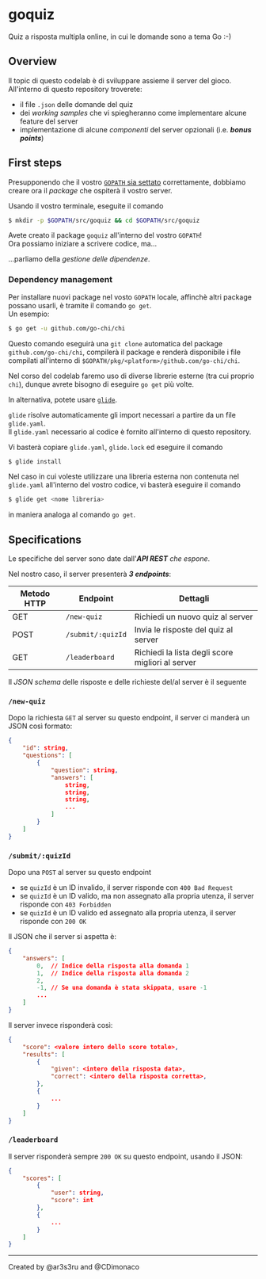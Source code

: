 # goquiz

Quiz a risposta multipla online, in cui le domande sono a tema Go :-)

## Overview

Il topic di questo codelab è di sviluppare assieme il server del gioco.  
All'interno di questo repository troverete:
- il file `.json` delle domande del quiz
- dei *working samples* che vi spiegheranno come implementare alcune feature del server
- implementazione di alcune *componenti* del server opzionali (i.e. *__bonus points__*)

## First steps

Presupponendo che il vostro [`GOPATH` sia settato](https://golang.org/doc/code.html#GOPATH) correttamente, dobbiamo creare ora il *package* che ospiterà il vostro server.

Usando il vostro terminale, eseguite il comando  
```bash
$ mkdir -p $GOPATH/src/goquiz && cd $GOPATH/src/goquiz
```

Avete creato il package `goquiz` all'interno del vostro `GOPATH`!  
Ora possiamo iniziare a scrivere codice, ma...

...parliamo della *gestione delle dipendenze*.

### Dependency management

Per installare nuovi package nel vosto `GOPATH` locale, affinchè altri package possano usarli, è tramite il comando `go get`.  
Un esempio:  
```bash
$ go get -u github.com/go-chi/chi
```

Questo comando eseguirà una `git clone` automatica del package `github.com/go-chi/chi`, compilerà il package e renderà disponibile
i file compilati all'interno di `$GOPATH/pkg/<platform>/github.com/go-chi/chi`.

Nel corso del codelab faremo uso di diverse librerie esterne (tra cui proprio `chi`), dunque avrete bisogno di eseguire
`go get` più volte.

In alternativa, potete usare [`glide`](https://github.com/Masterminds/glide).

`glide` risolve automaticamente gli import necessari a partire da un file `glide.yaml`.  
Il `glide.yaml` necessario al codice è fornito all'interno di questo repository.

Vi basterà copiare `glide.yaml`, `glide.lock` ed eseguire il comando  
```bash
$ glide install
```

Nel caso in cui voleste utilizzare una libreria esterna non contenuta nel `glide.yaml` all'interno del vostro codice,
vi basterà eseguire il comando  
```bash
$ glide get <nome libreria>
```
in maniera analoga al comando `go get`.

## Specifications

Le specifiche del server sono date dall'*__API REST__ che espone*.  

Nel nostro caso, il server presenterà *__3 endpoints__*:

| **Metodo HTTP** | **Endpoint**      | **Dettagli**                                     |
|-----------------|-------------------|--------------------------------------------------|
| GET             | `/new-quiz`       | Richiedi un nuovo quiz al server                 |
| POST            | `/submit/:quizId` | Invia le risposte del quiz al server             |
| GET             | `/leaderboard`    | Richiedi la lista degli score migliori al server |

Il *JSON schema* delle risposte e delle richieste del/al server è il seguente

### `/new-quiz`

Dopo la richiesta `GET` al server su questo endpoint, il server ci manderà un JSON così formato:  
```json
{
    "id": string,
    "questions": [
        {
            "question": string,
            "answers": [
                string,
                string,
                string,
                ...
            ]
        }
    ]
}
```

### `/submit/:quizId`

Dopo una `POST` al server su questo endpoint
- se `quizId` è un ID invalido, il server risponde con `400 Bad Request`
- se `quizId` è un ID valido, ma non assegnato alla propria utenza, il server risponde con `403 Forbidden`
- se `quizId` è un ID valido ed assegnato alla propria utenza, il server risponde con `200 OK`

Il JSON che il server si aspetta è:  
```json
{
    "answers": [
        0,  // Indice della risposta alla domanda 1
        1,  // Indice della risposta alla domanda 2
        2,
        -1, // Se una domanda è stata skippata, usare -1
        ...
    ]
}
```

Il server invece risponderà così:  
```json
{
    "score": <valore intero dello score totale>,
    "results": [
        {
            "given": <intero della risposta data>,
            "correct": <intero della risposta corretta>,
        },
        {
            ...
        }
    ]
}
```

### `/leaderboard`

Il server risponderà sempre `200 OK` su questo endpoint, usando il JSON:  
```json
{
    "scores": [
        {
            "user": string,
            "score": int
        },
        {
            ...
        }
    ]
}
```

---

Created by @ar3s3ru and @CDimonaco